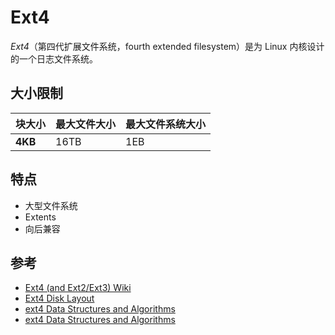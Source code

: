 # Ext4

_Ext4_（第四代扩展文件系统，fourth extended filesystem）是为 Linux 内核设计的一个日志文件系统。

## 大小限制

| 块大小  | 最大文件大小 | 最大文件系统大小 |
| ------- | ------------ | ---------------- |
| **4KB** | 16TB         | 1EB              |

## 特点

* 大型文件系统
* Extents
* 向后兼容

## 参考

* [Ext4 (and Ext2/Ext3) Wiki](https://ext4.wiki.kernel.org/index.php/Main_Page)
* [Ext4 Disk Layout](https://ext4.wiki.kernel.org/index.php/Ext4_Disk_Layout)
* [ext4 Data Structures and Algorithms](https://www.kernel.org/doc/html/latest/filesystems/ext4/index.html)
* [ext4 Data Structures and Algorithms](https://www.kernel.org/doc/html/latest/filesystems/ext4/index.html)